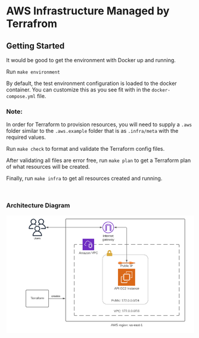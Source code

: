 # AWS Infrastructure Managed by Terrafrom 


## Getting Started

It would be good to get the environment with Docker up and running. 

Run `make environment`

By default, the test environment configuration is loaded to the docker container. You can customize this as you see fit with in the `docker-compose.yml` file.


### Note: 
In order for Terraform to provision resources, you will need to supply a `.aws` folder similar to the `.aws.example` folder that is as `.infra/meta` with the required values.


Run `make check` to format and validate the Terraform config files. 

After validating all files are error free, run `make plan` to get a Terraform plan of what resources will be created.

Finally, run `make infra` to get all resources created and running. 


<br>

### Architecture Diagram

![The final architecture](./terr.PNG)